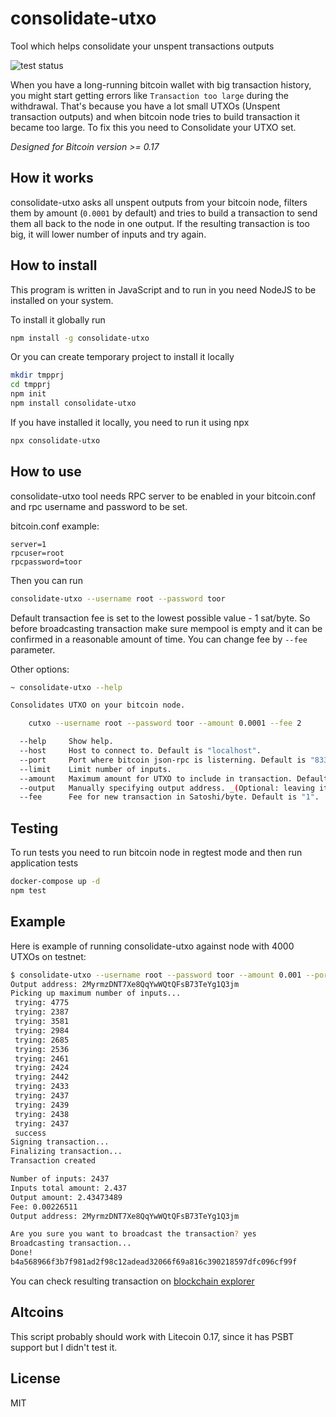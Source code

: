 # consolidate-utxo
Tool which helps consolidate your unspent transactions outputs

![test status](https://github.com/limpbrains/consolidate-utxo/workflows/Regtest%20test/badge.svg)

When you have a long-running bitcoin wallet with big transaction history, you might start getting errors like `Transaction too large` during the withdrawal. That's because you have a lot small UTXOs (Unspent transaction outputs) and when bitcoin node tries to build transaction it became too large. To fix this you need to Consolidate your UTXO set.

*Designed for Bitcoin version >= 0.17*

## How it works

consolidate-utxo asks all unspent outputs from your bitcoin node, filters them by amount (`0.0001` by default) and tries to build a transaction to send them all back to the node in one output. If the resulting transaction is too big, it will lower number of inputs and try again.

## How to install

This program is written in JavaScript and to run in you need NodeJS to be installed on your system.

To install it globally run

```bash
npm install -g consolidate-utxo
```

Or you can create temporary project to install it locally

```bash
mkdir tmpprj
cd tmpprj
npm init
npm install consolidate-utxo
```

If you have installed it locally, you need to run it using npx

```bash
npx consolidate-utxo
```

## How to use

consolidate-utxo tool needs RPC server to be enabled in your bitcoin.conf and rpc username and password to be set.

bitcoin.conf example:
```
server=1
rpcuser=root
rpcpassword=toor
```

Then you can run
```bash
consolidate-utxo --username root --password toor
```

Default transaction fee is set to the lowest possible value - 1 sat/byte. So before broadcasting transaction make sure mempool is empty and it can be confirmed in a reasonable amount of time. You can change fee by `--fee` parameter. 

Other options:

```bash
~ consolidate-utxo --help

Consolidates UTXO on your bitcoin node.

    cutxo --username root --password toor --amount 0.0001 --fee 2

  --help     Show help.
  --host     Host to connect to. Default is "localhost".
  --port     Port where bitcoin json-rpc is listerning. Default is "8332".
  --limit    Limit number of inputs.
  --amount   Maximum amount for UTXO to include in transaction. Default is "0.0001".
  --output   Manually specifying output address. _(Optional: leaving it blank would generate a new address every run)_
  --fee      Fee for new transaction in Satoshi/byte. Default is "1".
```

## Testing

To run tests you need to run bitcoin node in regtest mode and then run application tests

```bash
docker-compose up -d
npm test
```

## Example

Here is example of running consolidate-utxo against node with 4000 UTXOs on testnet:

```bash
$ consolidate-utxo --username root --password toor --amount 0.001 --port 18332
Output address: 2MyrmzDNT7Xe8QqYwWQtQFsB73TeYg1Q3jm
Picking up maximum number of inputs...
 trying: 4775
 trying: 2387
 trying: 3581
 trying: 2984
 trying: 2685
 trying: 2536
 trying: 2461
 trying: 2424
 trying: 2442
 trying: 2433
 trying: 2437
 trying: 2439
 trying: 2438
 trying: 2437
 success
Signing transaction...
Finalizing transaction...
Transaction created

Number of inputs: 2437
Inputs total amount: 2.437
Output amount: 2.43473489
Fee: 0.00226511
Output address: 2MyrmzDNT7Xe8QqYwWQtQFsB73TeYg1Q3jm

Are you sure you want to broadcast the transaction? yes
Broadcasting transaction...
Done!
b4a568966f3b7f981ad2f98c12adead32066f69a816c390218597dfc096cf99f
```

You can check resulting transaction on [blockchain explorer](https://blockstream.info/testnet/tx/b4a568966f3b7f981ad2f98c12adead32066f69a816c390218597dfc096cf99f)

## Altcoins

This script probably should work with Litecoin 0.17, since it has PSBT support but I didn't test it.

## License

MIT
